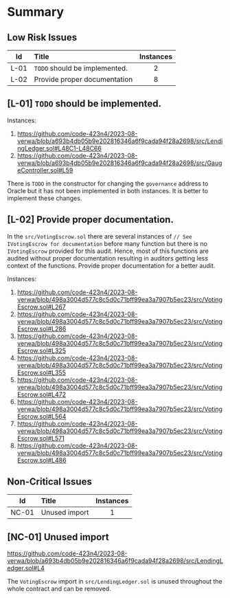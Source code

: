 # Summary

## Low Risk Issues
|Id|Title| Instances
|:--:|:-------|:-----:
|L-01| ``TODO`` should be implemented. | 2
|L-02| Provide proper documentation | 8


## [L-01] ``TODO`` should be implemented.
Instances:
1. https://github.com/code-423n4/2023-08-verwa/blob/a693b4db05b9e202816346a6f9cada94f28a2698/src/LendingLedger.sol#L48C1-L48C66
2. https://github.com/code-423n4/2023-08-verwa/blob/a693b4db05b9e202816346a6f9cada94f28a2698/src/GaugeController.sol#L59

There is ``TODO`` in the constructor for changing the ``governance`` address to Oracle but it has not been implemented in both instances. It is better to implement these changes.

## [L-02] Provide proper documentation.
In the ``src/VotingEscrow.sol`` there are several instances of ```// See IVotingEscrow for documentation``` before many function but there is no ``IVotingEscrow`` provided for this audit. Hence, most of this functions are audited without proper documentation resulting in auditors getting less context of the functions. Provide proper documentation for a better audit.

Instances:
1. https://github.com/code-423n4/2023-08-verwa/blob/498a3004d577c8c5d0c71bff99ea3a7907b5ec23/src/VotingEscrow.sol#L267
2. https://github.com/code-423n4/2023-08-verwa/blob/498a3004d577c8c5d0c71bff99ea3a7907b5ec23/src/VotingEscrow.sol#L286
3. https://github.com/code-423n4/2023-08-verwa/blob/498a3004d577c8c5d0c71bff99ea3a7907b5ec23/src/VotingEscrow.sol#L325
4. https://github.com/code-423n4/2023-08-verwa/blob/498a3004d577c8c5d0c71bff99ea3a7907b5ec23/src/VotingEscrow.sol#L355
5. https://github.com/code-423n4/2023-08-verwa/blob/498a3004d577c8c5d0c71bff99ea3a7907b5ec23/src/VotingEscrow.sol#L472
6. https://github.com/code-423n4/2023-08-verwa/blob/498a3004d577c8c5d0c71bff99ea3a7907b5ec23/src/VotingEscrow.sol#L564
7. https://github.com/code-423n4/2023-08-verwa/blob/498a3004d577c8c5d0c71bff99ea3a7907b5ec23/src/VotingEscrow.sol#L571
8. https://github.com/code-423n4/2023-08-verwa/blob/498a3004d577c8c5d0c71bff99ea3a7907b5ec23/src/VotingEscrow.sol#L486

## Non-Critical Issues
|Id|Title| Instances
|:--:|:-------|:-----:
|NC-01| Unused import | 1

## [NC-01] Unused import
https://github.com/code-423n4/2023-08-verwa/blob/a693b4db05b9e202816346a6f9cada94f28a2698/src/LendingLedger.sol#L4

The ``VotingEscrow`` import in ``src/LendingLedger.sol`` is unused throughout the whole contract and can be removed.
